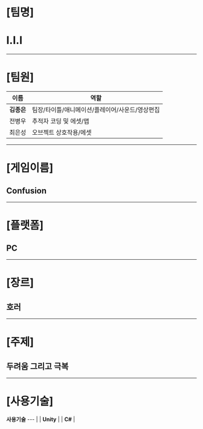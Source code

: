 # [팀명]
# I.I.I
---
# [팀원]
 **이름** | **역할**
--- | --- |
 | **김종은** | 팀장/타이틀/애니메이션/플레이어/사운드/영상편집
 | 전병우 | 추적자 코딩 및 에셋/맵
 | 최은성 | 오브젝트 상호작용/에셋
---
# [게임이름]
## Confusion
---
# [플랫폼]
## PC
---
# [장르]
## 호러
---
# [주제]
## 두려움 그리고 극복
---
# [사용기술]
**사용기술**
--- |
| **Unity** |
| **C#** |
